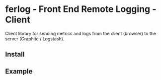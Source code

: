 # ferlog - Front End Remote Logging - Client
Client library for sending metrics and logs from the client (browser) to the
server (Graphite / Logstash).

## Install

## Example
<!--

```<script src="ferlog.js"
  data-ferlog-debug="true"
  data-ferlog-prefix="scoreboard.client"
  data-ferlog-host="127.0.0.1"></script>
<script>```

```Ferlog.count('bla.ble.bli', 2);
Ferlog.count('bla.ble.leel', 4, true);
Ferlog.stats('ble.bli.test', 8);```

## Client API

### Ferlog.count
Cria nova métrica se ela não existir ou adiciona (soma) o valor a métrica se
ela já existir no intervalo `flushInterval`

Exemplo: ao enviar a métrica
`teste.client.testeab.iniciou 1`
10 vezes em um intervalo menor que `flushInterval`, o valor enviado será 10
`teste.client.testeab.iniciou 10`


### Ferlog.stats
Gera estatísticas (percentiles, average/mean, standard deviation, sum, lower
and upper bounds) dos valores enviados


## To-do
* Rate limit (numero maximo de 'sends')
* Validar nomes das metricas do graphite e verificar se tem "nnn.client."

-->